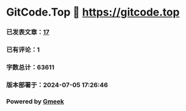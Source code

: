 # GitCode.Top :link: https://gitcode.top 
### 已发表文章：[17](https://gitcode.top/tag.html) 
### 已有评论：1 
### 字数总计：63611 
### 版本部署于：2024-07-05 17:26:46 
### Powered by [Gmeek](https://github.com/Meekdai/Gmeek)
